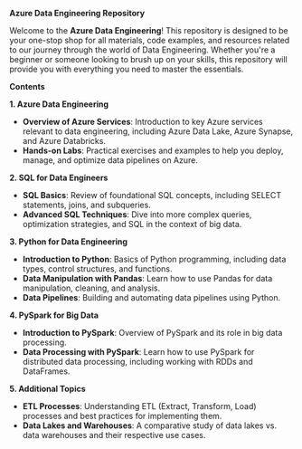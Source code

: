 **Azure Data Engineering Repository**

Welcome to the **Azure Data Engineering**! This repository is designed to be your one-stop shop for all materials, code examples, and resources related to our journey through the world of Data Engineering. Whether you're a beginner or someone looking to brush up on your skills, this repository will provide you with everything you need to master the essentials.

**Contents**

**1. Azure Data Engineering**

-   **Overview of Azure Services**: Introduction to key Azure services relevant to data engineering, including Azure Data Lake, Azure Synapse, and Azure Databricks.
-   **Hands-on Labs**: Practical exercises and examples to help you deploy, manage, and optimize data pipelines on Azure.

**2. SQL for Data Engineers**

-   **SQL Basics**: Review of foundational SQL concepts, including SELECT statements, joins, and subqueries.
-   **Advanced SQL Techniques**: Dive into more complex queries, optimization strategies, and SQL in the context of big data.

**3. Python for Data Engineering**

-   **Introduction to Python**: Basics of Python programming, including data types, control structures, and functions.
-   **Data Manipulation with Pandas**: Learn how to use Pandas for data manipulation, cleaning, and analysis.
-   **Data Pipelines**: Building and automating data pipelines using Python.

**4. PySpark for Big Data**

-   **Introduction to PySpark**: Overview of PySpark and its role in big data processing.
-   **Data Processing with PySpark**: Learn how to use PySpark for distributed data processing, including working with RDDs and DataFrames.

**5. Additional Topics**

-   **ETL Processes**: Understanding ETL (Extract, Transform, Load) processes and best practices for implementing them.
-   **Data Lakes and Warehouses**: A comparative study of data lakes vs. data warehouses and their respective use cases.
